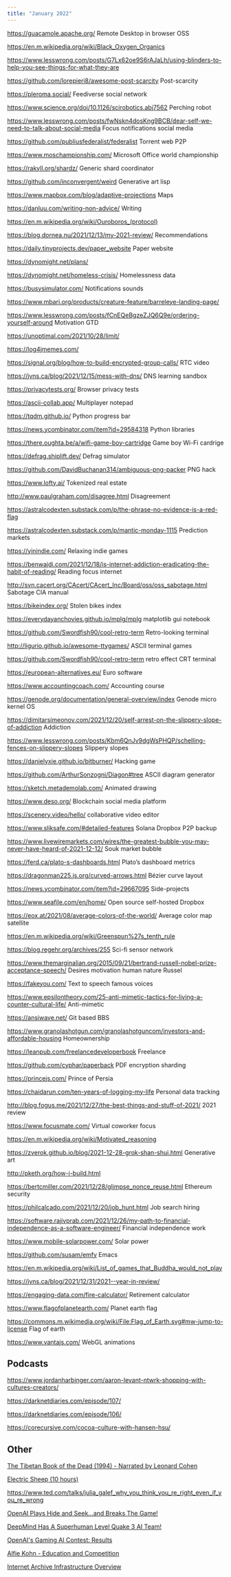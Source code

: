 ```yaml
---
title: "January 2022"
---
```


https://guacamole.apache.org/ Remote Desktop in browser OSS

https://en.m.wikipedia.org/wiki/Black_Oxygen_Organics

https://www.lesswrong.com/posts/G7Lx62oe9S6rAJaLh/using-blinders-to-help-you-see-things-for-what-they-are

https://github.com/lorepieri8/awesome-post-scarcity Post-scarcity

https://pleroma.social/ Feediverse social network

https://www.science.org/doi/10.1126/scirobotics.abj7562 Perching robot

https://www.lesswrong.com/posts/fwNskn4dosKng9BCB/dear-self-we-need-to-talk-about-social-media Focus notifications social media

https://github.com/publiusfederalist/federalist Torrent web P2P

https://www.moschampionship.com/ Microsoft Office world championship

https://rakyll.org/shardz/ Generic shard coordinator

https://github.com/inconvergent/weird Generative art lisp

https://www.mapbox.com/blog/adaptive-projections Maps

https://danluu.com/writing-non-advice/ Writing

https://en.m.wikipedia.org/wiki/Ouroboros_(protocol)

https://blog.dornea.nu/2021/12/13/my-2021-review/ Recommendations

https://daily.tinyprojects.dev/paper_website Paper website

https://dynomight.net/plans/

https://dynomight.net/homeless-crisis/ Homelessness data

https://busysimulator.com/ Notifications sounds

https://www.mbari.org/products/creature-feature/barreleye-landing-page/

https://www.lesswrong.com/posts/fCnEQeBgzeZJQ6Q9e/ordering-yourself-around Motivation GTD

https://unoptimal.com/2021/10/28/limit/

https://log4jmemes.com/

https://signal.org/blog/how-to-build-encrypted-group-calls/ RTC video

https://jvns.ca/blog/2021/12/15/mess-with-dns/ DNS learning sandbox

https://privacytests.org/ Browser privacy tests

https://ascii-collab.app/ Multiplayer notepad

https://tqdm.github.io/ Python progress bar

https://news.ycombinator.com/item?id=29584318 Python libraries

https://there.oughta.be/a/wifi-game-boy-cartridge Game boy Wi-Fi cardrige

https://defrag.shiplift.dev/ Defrag simulator

https://github.com/DavidBuchanan314/ambiguous-png-packer PNG hack

https://www.lofty.ai/ Tokenized real estate

http://www.paulgraham.com/disagree.html Disagreement

https://astralcodexten.substack.com/p/the-phrase-no-evidence-is-a-red-flag

https://astralcodexten.substack.com/p/mantic-monday-1115 Prediction markets

https://yinindie.com/ Relaxing indie games

https://benwajdi.com/2021/12/18/is-internet-addiction-eradicating-the-habit-of-reading/ Reading focus internet

http://svn.cacert.org/CAcert/CAcert_Inc/Board/oss/oss_sabotage.html Sabotage CIA manual

https://bikeindex.org/ Stolen bikes index

https://everydayanchovies.github.io/mplg/mplg matplotlib gui notebook

https://github.com/Swordfish90/cool-retro-term Retro-looking terminal

http://ligurio.github.io/awesome-ttygames/ ASCII terminal games

https://github.com/Swordfish90/cool-retro-term  retro effect CRT terminal

https://european-alternatives.eu/ Euro software

https://www.accountingcoach.com/ Accounting course

https://genode.org/documentation/general-overview/index Genode micro kernel OS

https://dimitarsimeonov.com/2021/12/20/self-arrest-on-the-slippery-slope-of-addiction Addiction

https://www.lesswrong.com/posts/Kbm6QnJv9dgWsPHQP/schelling-fences-on-slippery-slopes Slippery slopes

https://danielyxie.github.io/bitburner/ Hacking game

https://github.com/ArthurSonzogni/Diagon#tree ASCII diagram generator

https://sketch.metademolab.com/ Animated drawing

https://www.deso.org/ Blockchain social media platform

https://scenery.video/hello/ collaborative video editor

https://www.sliksafe.com/#detailed-features Solana Dropbox P2P backup

https://www.livewiremarkets.com/wires/the-greatest-bubble-you-may-never-have-heard-of-2021-12-12/ Souk market bubble

https://ferd.ca/plato-s-dashboards.html Plato’s dashboard metrics

https://dragonman225.js.org/curved-arrows.html Bézier curve layout

https://news.ycombinator.com/item?id=29667095 Side-projects

https://www.seafile.com/en/home/ Open source self-hosted Dropbox

https://eox.at/2021/08/average-colors-of-the-world/ Average color map satellite

https://en.m.wikipedia.org/wiki/Greenspun%27s_tenth_rule

https://blog.regehr.org/archives/255 Sci-fi sensor network

https://www.themarginalian.org/2015/09/21/bertrand-russell-nobel-prize-acceptance-speech/ Desires motivation human nature Russel

https://fakeyou.com/ Text to speech famous voices

https://www.epsilontheory.com/25-anti-mimetic-tactics-for-living-a-counter-cultural-life/ Anti-mimetic

https://ansiwave.net/ Git based BBS

https://www.granolashotgun.com/granolashotguncom/investors-and-affordable-housing Homeownership

https://leanpub.com/freelancedeveloperbook Freelance

https://github.com/cyphar/paperback PDF encryption sharding

https://princejs.com/ Prince of Persia

https://chaidarun.com/ten-years-of-logging-my-life Personal data tracking

http://blog.fogus.me/2021/12/27/the-best-things-and-stuff-of-2021/ 2021 review

https://www.focusmate.com/ Virtual coworker focus

https://en.m.wikipedia.org/wiki/Motivated_reasoning

https://zverok.github.io/blog/2021-12-28-grok-shan-shui.html Generative art

http://pketh.org/how-i-build.html

https://bertcmiller.com/2021/12/28/glimpse_nonce_reuse.html Ethereum security

https://philcalcado.com/2021/12/20/job_hunt.html Job search hiring

https://software.rajivprab.com/2021/12/26/my-path-to-financial-independence-as-a-software-engineer/ Financial independence work

https://www.mobile-solarpower.com/ Solar power

https://github.com/susam/emfy Emacs

https://en.m.wikipedia.org/wiki/List_of_games_that_Buddha_would_not_play

https://jvns.ca/blog/2021/12/31/2021--year-in-review/

https://engaging-data.com/fire-calculator/ Retirement calculator

https://www.flagofplanetearth.com/ Planet earth flag

https://commons.m.wikimedia.org/wiki/File:Flag_of_Earth.svg#mw-jump-to-license Flag of earth

https://www.vantajs.com/ WebGL animations


## Podcasts

https://www.jordanharbinger.com/aaron-levant-ntwrk-shopping-with-cultures-creators/

https://darknetdiaries.com/episode/107/

https://darknetdiaries.com/episode/106/

https://corecursive.com/cocoa-culture-with-hansen-hsu/


## Other


[The Tibetan Book of the Dead (1994) - Narrated by Leonard Cohen](https://youtu.be/P5A2erZXJx8)

[Electric Sheep (10 hours)](https://www.youtube.com/watch?v=t6jlhqNxRYk)

https://www.ted.com/talks/julia_galef_why_you_think_you_re_right_even_if_you_re_wrong

[OpenAI Plays Hide and Seek…and Breaks The Game!](https://www.youtube.com/watch?v=Lu56xVlZ40M)

[DeepMind Has A Superhuman Level Quake 3 AI Team!](https://youtu.be/MvFABFWPBrw)

[OpenAI's Gaming AI Contest: Results](https://youtu.be/2FHHuRTkr_Y)

[Alfie Kohn - Education and Competition](https://www.youtube.com/watch?v=b4c86SDW7FQ)

[Internet Archive Infrastructure Overview](https://archive.org/details/jonah-edwards-presentation)
